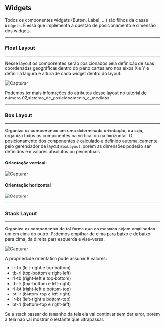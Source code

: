 ## Widgets

Todos os componentes widgets (Button, Label, ...) são filhos da classe `Widgets`. E essa que implementa a questão de posicionamento e dimensão dos widgets.


***
### Float Layout
***

Nesse layout os componentes serão posicionados pela definição de suas coordenadas geográficas dentro do plano cartesiano nos eixos X e Y e definir a largura e altura de cada widget dentro do layout.

![Capturar](https://github.com/user-attachments/assets/2ebdb595-1ebb-47de-8af7-beb58df73d9d)

Podemos ter mais infomações do atributos desse layout no tutorial de número 07_sistema_de_posicionamento_e_medidas.

***
### Box Layout
***

Organiza os componentes em uma determinada orientação, ou seja, organiza todos os componentes na vertical ou na horizontal. O posicionamento dos componentes é calculado e definido automaticamente pelo gerenciador de layout `BoxLayout`, porém as dimensões poderão ser definidos em valores absolutos ou percentuais

#### Orientação vertical:

![Capturar](https://github.com/user-attachments/assets/ffc47fdb-bdd6-4cb7-8997-a0f72d07d5d1)

#### Orientação horizontal

![Capturar](https://github.com/user-attachments/assets/1e4c245f-310c-4b0b-a62e-baba2ecc7b02)

***
### Stack Layout
***

Organiza os componentes de tal forma que os mesmos sejam empilhados um em cima do outro. Podemos empilhar de cima para baixo e de baixo para cima, da direita para esquerda e vise-versa.

![Capturar](https://github.com/user-attachments/assets/26dfea8c-0168-4df6-9008-36d71eb23d54)

A propriedade orientation pode assumir 8 valores:

* lr-tb (left-right e top-bottom)
* tb-rl (top-bottom e right-left)
* rl-tb (right-left e top-bottom)
* tb-lr (top-bottom e left-right)
* rl-bt (right-left e bottom-top)
* bt-lr (bottom-top e left-right)
* lr-bt (left-right e bottom-top)
* bt-rl (bottom-top e right-left)

Se a stack passar do tamanho da tela ela vai continuar sem dar error, porém a tela não vai mostrar o restante que ultrapassar.